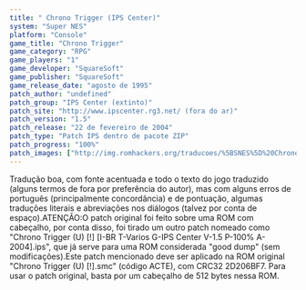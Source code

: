 ```yaml
---
title: " Chrono Trigger (IPS Center)"
system: "Super NES"
platform: "Console"
game_title: "Chrono Trigger"
game_category: "RPG"
game_players: "1"
game_developer: "SquareSoft"
game_publisher: "SquareSoft"
game_release_date: "agosto de 1995"
patch_author: "undefined"
patch_group: "IPS Center (extinto)"
patch_site: "http://www.ipscenter.rg3.net/ (fora do ar)"
patch_version: "1.5"
patch_release: "22 de fevereiro de 2004"
patch_type: "Patch IPS dentro de pacote ZIP"
patch_progress: "100%"
patch_images: ["http://img.romhackers.org/traducoes/%5BSNES%5D%20Chrono%20Trigger%20-%20CBT%20e%20IPS%20Center%20-%201.png","http://img.romhackers.org/traducoes/%5BSNES%5D%20Chrono%20Trigger%20-%20IPS%20Center%20-%202.png","http://img.romhackers.org/traducoes/%5BSNES%5D%20Chrono%20Trigger%20-%20IPS%20Center%20-%203.png"]
---
```

Tradução boa, com fonte acentuada e todo o texto do jogo traduzido (alguns termos de fora por preferência do autor), mas com alguns erros de português (principalmente concordância) e de pontuação, algumas traduções literais e abreviações nos diálogos (talvez por conta de espaço).ATENÇÃO:O patch original foi feito sobre uma ROM com cabeçalho, por conta disso, foi tirado um outro patch nomeado como "Chrono Trigger (U) [!] [I-BR T-Varios G-IPS Center V-1.5 P-100% A-2004].ips", que já serve para uma ROM considerada "good dump" (sem modificações).Este patch mencionado deve ser aplicado na ROM original "Chrono Trigger (U) [!].smc" (código ACTE), com CRC32 2D206BF7. Para usar o patch original, basta por um cabeçalho de 512 bytes nessa ROM.